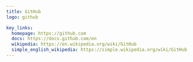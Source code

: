 ```yaml
---
title: GitHub
logo: github

key_links:
  homepage: https://github.com
  docs: https://docs.github.com/en
  wikipedia: https://en.wikipedia.org/wiki/GitHub
  simple_english_wikipedia: https://simple.wikipedia.org/wiki/GitHub
---
```

